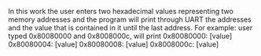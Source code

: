 In this work the user enters two hexadecimal values ​​representing 
two memory addresses and the program will print through UART the 
addresses and the value that is contained in it until the last 
address. For example: user typed 0x80080000 and 0x8008000c, will print
0x80080000: [value]
0x80080004: [value]
0x80080008: [value]
0x8008000c: [value]
